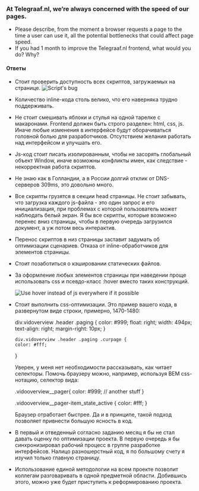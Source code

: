 ### At Telegraaf.nl, we’re always concerned with the speed of our pages. ###
- Please describe, from the moment a browser requests a page to the time a user can use it, all
the potential bottlenecks that could affect page speed.
- If you had 1 month to improve the Telegraaf.nl frontend, what would you do? Why?

#### Ответы ####
- Стоит проверить доступность всех скриптов, загружаемых на странице.
![Script's bug](http://d.snfr.us/mZkY+)
- Количество inline-кода столь велико, что его наверняка трудно поддерживать.
- Не стоит смешивать яблоки и стулья на одной тарелке с макаронами. Frontend должен быть строго разделен: html, css, js. Иначе любые изменения в интерфейсе будут оборачиваться головной болью для разработчиков. Отсутствием желания работать над интерфейсом и улучшать его.
- Js-код стоит писать изолированным, чтобы не засорять глобальный объект Window, иначе возможны конфликты имен, как следствие - некорректная работа скриптов.
- Не знаю как в Голландии, а в России долгий отклик от DNS-серверов 309ms, это довольно много.
- Все скрипты грузятся в секции head страницы. Не стоит забывать, что загрузка каждого js-файла - это один запрос и его инициализация, при проблемах с которой пользователь может наблюдать белый экран. Я бы все скрипты, которые возможно перенес вниз страницы, чтобы в первую очередь загрузился документ, а уж потом весь интерактив.
- Перенос скриптов в низ страницы заставит задумать об оптимизации сценариев. Отказа от inline-обработчиков для элементов страницы.
- Стоит позаботиться о кэшировании статических файлов.
- За оформление любых элементов страницы при наведении проще использовать css и псевдо-класс :hover вместо таких конструкций.

  ![Use hover instead of js everywhere if it possible](http://d.snfr.us/OaSW+)

- Стоит выполнить css-оптимизации. Это пример вашего кода, в развернутом виде строки, примерно, 1470-1480:
  
    div.vidoverview .header .paging {
      color: #999;
      float: right;
      width: 494px;
      text-align: right;
      margin-right: 10px;
    }
  
      div.vidoverview .header .paging .curpage {
      color: #fff;
    }
  
  Уверен, у меня нет необходимости рассказывать, как читает селекторы. Помочь браузеру можно, например, используя BEM css-нотацию, селектор вида:
  
    .vidooverview__pager{
      color: #999;
      // another stuff
    }

    .vidooverview__pager-item_state_active {
      color: #fff;
    }
  
  Браузер отработает быстрее. Да и в принципе, такой подход позволяет привнести большую ясность в код.

- В первый и отведенный согласно заданию месяц я бы не стал давать оценку по оптимизации проекта. В первую очередь я бы синхронизировал рабочий процесс в группе разработке интерфейсов. Налицо разношерстный код, я по большому счету я изучил только главную страницу.
- Использование единой методологии на всем проекте позволит коллегам разговаривать в одной предметной области. Добившись этого, можно уже будет приступить к реформированию проекта.